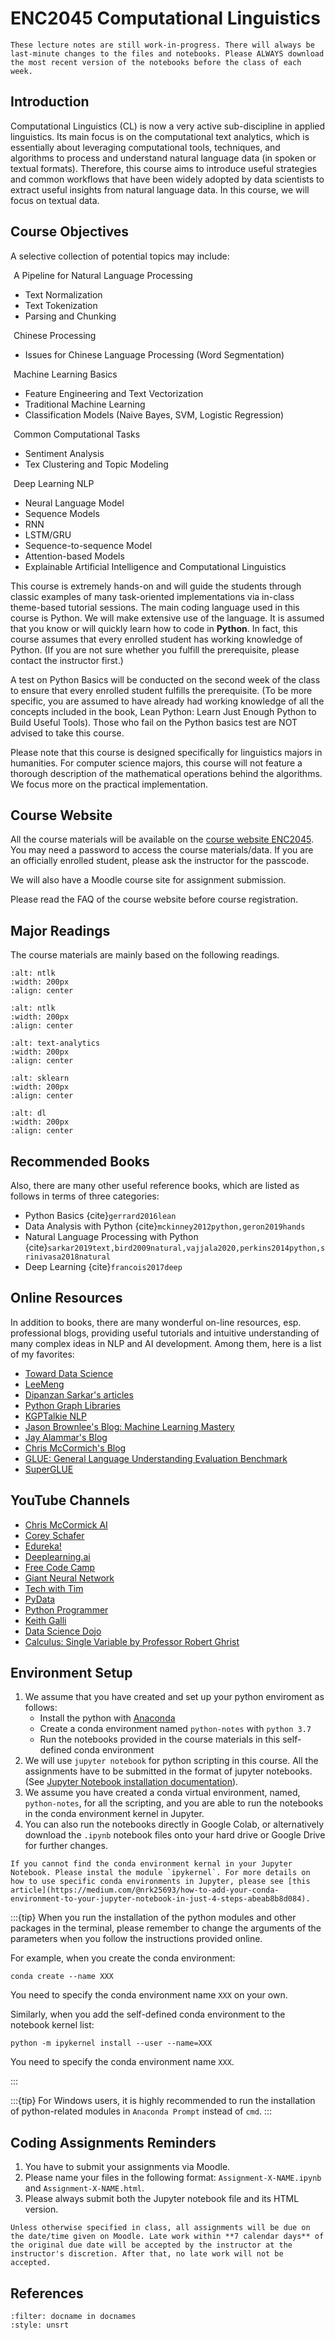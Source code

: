 # ENC2045 Computational Linguistics


```{warning}
These lecture notes are still work-in-progress. There will always be last-minute changes to the files and notebooks. Please ALWAYS download the most recent version of the notebooks before the class of each week.

```


## Introduction

Computational Linguistics (CL) is now a very active sub-discipline in applied linguistics. Its main focus is on the computational text analytics, which is essentially about leveraging computational tools, techniques, and algorithms to process and understand natural language data (in spoken or textual formats). Therefore, this course aims to introduce useful strategies and common workflows that have been widely adopted by data scientists to extract useful insights from natural language data. In this course, we will focus on textual data.


## Course Objectives

A selective collection of potential topics may include:

<i class="fa fa-check fa-1x" style="color:DarkTurquoise;margin-right:5px"></i> A Pipeline for Natural Language Processing

- Text Normalization
- Text Tokenization
- Parsing and Chunking
    
<i class="fa fa-check fa-1x" style="color:DarkTurquoise;margin-right:5px"></i> Chinese Processing

- Issues for Chinese Language Processing (Word Segmentation)
    
<i class="fa fa-check fa-1x" style="color:DarkTurquoise;margin-right:5px"></i> Machine Learning Basics

- Feature Engineering and Text Vectorization
- Traditional Machine Learning
- Classification Models (Naive Bayes, SVM, Logistic Regression)

<i class="fa fa-check fa-1x" style="color:DarkTurquoise;margin-right:5px"></i>
Common Computational Tasks

- Sentiment Analysis
- Tex Clustering and Topic Modeling
    
<i class="fa fa-check fa-1x" style="color:DarkTurquoise;margin-right:5px"></i>
Deep Learning NLP

- Neural Language Model
- Sequence Models
- RNN
- LSTM/GRU
- Sequence-to-sequence Model
- Attention-based Models
- Explainable Artificial Intelligence and Computational Linguistics


This course is extremely hands-on and will guide the students through classic examples of many task-oriented implementations via in-class theme-based tutorial sessions. The main coding language used in this course is Python. We will make extensive use of the language. It is assumed that you know or will quickly learn how to code in **Python**. In fact, this course assumes that every enrolled student has working knowledge of Python. (If you are not sure whether you fulfill the prerequisite, please contact the instructor first.)


A test on Python Basics will be conducted on the second week of the class to ensure that every enrolled student fulfills the prerequisite. (To be more specific, you are assumed to have already had working knowledge of all the concepts included in the book, Lean Python: Learn Just Enough Python to Build Useful Tools). Those who fail on the Python basics test are NOT advised to take this course.


Please note that this course is designed specifically for linguistics majors in humanities. For computer science majors, this course will not feature a thorough description of the mathematical operations behind the algorithms. We focus more on the practical implementation.


## Course Website

All the course materials will be available on the [course website ENC2045](https://alvinntnu.github.io/NTNU_ENC2045/). You may need a password to access the course materials/data. If you are an officially enrolled student, please ask the instructor for the passcode.

We will also have a Moodle course site for assignment submission.

Please read the FAQ of the course website before course registration.


## Major Readings


The course materials are mainly based on the following readings.


```{image} images/book-nltk.jpg
:alt: ntlk
:width: 200px
:align: center
```

```{image} images/book-pnlp.jpg
:alt: ntlk
:width: 200px
:align: center
```

```{image} images/book-text-analytics.jpg
:alt: text-analytics
:width: 200px
:align: center
```

```{image} images/book-sklearn.jpg
:alt: sklearn
:width: 200px
:align: center
```

```{image} images/book-dl.jpg
:alt: dl
:width: 200px
:align: center
```


## Recommended Books

Also, there are many other useful reference books, which are listed as follows in terms of three categories:

- Python Basics {cite}`gerrard2016lean`
- Data Analysis with Python {cite}`mckinney2012python,geron2019hands`
- Natural Language Processing with Python {cite}`sarkar2019text,bird2009natural,vajjala2020,perkins2014python,srinivasa2018natural`
- Deep Learning {cite}`francois2017deep`



## Online Resources

In addition to books, there are many wonderful on-line resources, esp. professional blogs, providing useful tutorials and intuitive understanding of many complex ideas in NLP and AI development. Among them, here is a list of my favorites:

- [Toward Data Science](https://towardsdatascience.com/)
- [LeeMeng](https://leemeng.tw/)
- [Dipanzan Sarkar's articles](https://towardsdatascience.com/@dipanzan.sarkar)
- [Python Graph Libraries](https://python-graph-gallery.com/)
- [KGPTalkie NLP](https://kgptalkie.com/category/natural-language-processing-nlp/)
- [Jason Brownlee's Blog: Machine Learning Mastery](https://machinelearningmastery.com/)
- [Jay Alammar's Blog](https://jalammar.github.io/)
- [Chris McCormich's Blog](https://mccormickml.com/)
- [GLUE: General Language Understanding Evaluation Benchmark](https://gluebenchmark.com/)
- [SuperGLUE](https://super.gluebenchmark.com/)


## YouTube Channels <i class="fa fa-youtube"></i>

- [Chris McCormick AI](https://www.youtube.com/channel/UCoRX98PLOsaN8PtekB9kWrw/videos)
- [Corey Schafer](https://www.youtube.com/channel/UCCezIgC97PvUuR4_gbFUs5g)
- [Edureka!](https://www.youtube.com/channel/UCkw4JCwteGrDHIsyIIKo4tQ)
- [Deeplearning.ai](https://www.youtube.com/channel/UCcIXc5mJsHVYTZR1maL5l9w)
- [Free Code Camp](https://www.youtube.com/c/Freecodecamp/videos)
- [Giant Neural Network](https://www.youtube.com/watch?v=ZzWaow1Rvho&list=PLxt59R_fWVzT9bDxA76AHm3ig0Gg9S3So)
- [Tech with Tim](https://www.youtube.com/channel/UC4JX40jDee_tINbkjycV4Sg)
- [PyData](https://www.youtube.com/user/PyDataTV/featured)
- [Python Programmer](https://www.youtube.com/channel/UC68KSmHePPePCjW4v57VPQg)
- [Keith Galli](https://www.youtube.com/channel/UCq6XkhO5SZ66N04IcPbqNcw)
- [Data Science Dojo](https://www.youtube.com/c/Datasciencedojo/featured)
- [Calculus: Single Variable by Professor Robert Ghrist](https://www.youtube.com/playlist?list=PLKc2XOQp0dMwj9zAXD5LlWpriIXIrGaNb)


## Environment Setup

1. We assume that you have created and set up your python enviroment as follows:
    - Install the python with [Anaconda](https://www.anaconda.com/products/individual)
    - Create a conda environment named `python-notes` with `python 3.7`
    - Run the notebooks provided in the course materials in this self-defined conda environment
2. We will use `jupyter notebook` for python scripting in this course. All the assignments have to be submitted in the format of jupyter notebooks. (See [Jupyter Notebook installation documentation](https://jupyter.org/install)).
3. We assume you have created a conda virtual environment, named, `python-notes`, for all the scripting, and you are able to run the notebooks in the conda environment kernel in Jupyter. 
4. You can also run the notebooks directly in Google Colab, or alternatively download the `.ipynb` notebook files onto your hard drive or Google Drive for further changes.


```{tip}
If you cannot find the conda environment kernal in your Jupyter Notebook. Please instal the module `ipykernel`. For more details on how to use specific conda environments in Jupyter, please see [this article](https://medium.com/@nrk25693/how-to-add-your-conda-environment-to-your-jupyter-notebook-in-just-4-steps-abeab8b8d084).
```


:::{tip}
When you run the installation of the python modules and other packages in the terminal, please remember to change the arguments of the parameters when you follow the instructions provided online.

For example, when you create the conda environment:

`conda create --name XXX`

You need to specify the conda environment name `XXX` on your own.

Similarly, when you add the self-defined conda environment to the notebook kernel list:

`python -m ipykernel install --user --name=XXX`

You need to specify the conda environment name `XXX`.

:::


:::{tip}
For Windows users, it is highly recommended to run the installation of python-related modules in `Anaconda Prompt` instead of `cmd`.
:::


## Coding Assignments Reminders


1. You have to submit your assignments via Moodle.
2. Please name your files in the following format: `Assignment-X-NAME.ipynb` and `Assignment-X-NAME.html`.
3. Please always submit both the Jupyter notebook file and its HTML version.


```{warning}
Unless otherwise specified in class, all assignments will be due on the date/time given on Moodle. Late work within **7 calendar days** of the original due date will be accepted by the instructor at the instructor's discretion. After that, no late work will not be accepted. 
```


## References

```{bibliography}
:filter: docname in docnames
:style: unsrt
```
